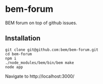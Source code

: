 bem-forum
=========

BEM forum on top of github issues.

Installation
------------

````
git clone git@github.com:bem/bem-forum.git
cd bem-forum
npm i
./node_modules/bem/bin/bem make
node app
````

Navigate to http://localhost:3000/


